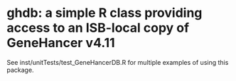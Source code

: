 # ghdb: a simple R class providing access to an ISB-local copy of GeneHancer v4.11
See inst/unitTests/test_GeneHancerDB.R for multiple examples of using this package.




